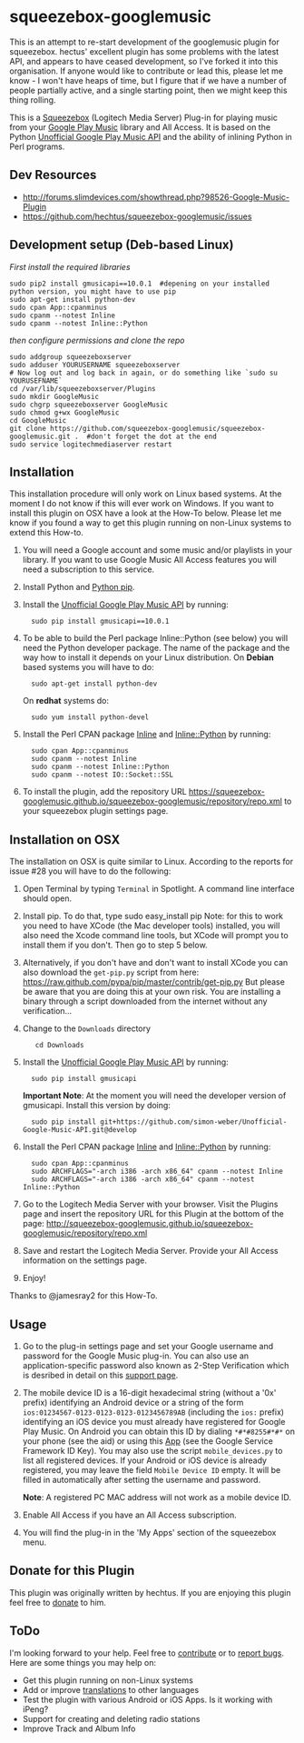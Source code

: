 squeezebox-googlemusic
======================

This is an attempt to re-start development of the googlemusic plugin for squeezebox. hectus' excellent plugin has some problems with the latest API, and appears to have ceased development, so I've forked it into this organisation. If anyone would like to contribute or lead this, please let me know - I won't have heaps of time, but I figure that if we have a number of people partially active, and a single starting point, then we might keep this thing rolling.

This is a [Squeezebox](http://www.mysqueezebox.com/) (Logitech Media
Server) Plug-in for playing music from your [Google Play
Music](https://play.google.com/music/) library and All Access. It is
based on the Python [Unofficial Google Play Music
API](http://unofficial-google-music-api.readthedocs.org/) and the
ability of inlining Python in Perl programs.

Dev Resources
-------------

* http://forums.slimdevices.com/showthread.php?98526-Google-Music-Plugin
* https://github.com/hechtus/squeezebox-googlemusic/issues

Development setup (Deb-based Linux)
-------------------------
*First install the required libraries*
```
sudo pip2 install gmusicapi==10.0.1  #depening on your installed python version, you might have to use pip
sudo apt-get install python-dev
sudo cpan App::cpanminus
sudo cpanm --notest Inline
sudo cpanm --notest Inline::Python
```
*then configure permissions and clone the repo*
```
sudo addgroup squeezeboxserver
sudo adduser YOURUSERNAME squeezeboxserver
# Now log out and log back in again, or do something like `sudo su YOURUSEFNAME`
cd /var/lib/squeezeboxserver/Plugins
sudo mkdir GoogleMusic
sudo chgrp squeezeboxserver GoogleMusic
sudo chmod g+wx GoogleMusic
cd GoogleMusic
git clone https://github.com/squeezebox-googlemusic/squeezebox-googlemusic.git .  #don't forget the dot at the end
sudo service logitechmediaserver restart
```


Installation
------------

This installation procedure will only work on Linux based systems. At
the moment I do not know if this will ever work on Windows. If you
want to install this plugin on OSX have a look at the How-To
below. Please let me know if you found a way to get this plugin
running on non-Linux systems to extend this How-to.

1. You will need a Google account and some music and/or playlists in
   your library. If you want to use Google Music All Access features
   you will need a subscription to this service.

1. Install Python and [Python pip](http://www.pip-installer.org).

1. Install the [Unofficial Google Play Music
   API](https://github.com/simon-weber/Unofficial-Google-Music-API>)
   by running:

         sudo pip install gmusicapi==10.0.1

1. To be able to build the Perl package Inline::Python (see below) you
   will need the Python developer package. The name of the package and
   the way how to install it depends on your Linux distribution. On
   **Debian** based systems you will have to do:

         sudo apt-get install python-dev

   On **redhat** systems do:

         sudo yum install python-devel

1. Install the Perl CPAN package
   [Inline](http://search.cpan.org/~ingy/Inline/) and
   [Inline::Python](http://search.cpan.org/~nine/Inline-Python/) by
   running:

         sudo cpan App::cpanminus
         sudo cpanm --notest Inline
         sudo cpanm --notest Inline::Python
         sudo cpanm --notest IO::Socket::SSL

1. To install the plugin, add the repository URL
   https://squeezebox-googlemusic.github.io/squeezebox-googlemusic/repository/repo.xml
   to your squeezebox plugin settings page.

Installation on OSX
-------------------

The installation on OSX is quite similar to Linux. According to the
reports for issue #28 you will have to do the following:

1. Open Terminal by typing ```Terminal``` in Spotlight. A command line
   interface should open.
1. Install pip. To do that, type
   sudo easy_install pip
   Note: for this to work you need to have XCode (the Mac developer
   tools) installed, you will also need the Xcode command line tools,
   but XCode will prompt you to install them if you don't.
   Then go to step 5 below. 

1. Alternatively, if you don't have and don't want to install XCode
   you can also download the ```get-pip.py``` script from here:
   https://raw.github.com/pypa/pip/master/contrib/get-pip.py
   But please be aware that you are doing this at your own risk. You
   are installing a binary through a script downloaded from the internet
   without any verification...

1. Change to the ```Downloads``` directory

   		  cd Downloads

1. Install the [Unofficial Google Play Music
   API](https://github.com/simon-weber/Unofficial-Google-Music-API>)
   by running:

         sudo pip install gmusicapi
         
   **Important Note**: At the moment you will need the developer
     version of gmusicapi. Install this version by doing:

         sudo pip install git+https://github.com/simon-weber/Unofficial-Google-Music-API.git@develop

1. Install the Perl CPAN package
   [Inline](http://search.cpan.org/~ingy/Inline/) and
   [Inline::Python](http://search.cpan.org/~nine/Inline-Python/) by
   running:

         sudo cpan App::cpanminus
         sudo ARCHFLAGS="-arch i386 -arch x86_64" cpanm --notest Inline
         sudo ARCHFLAGS="-arch i386 -arch x86_64" cpanm --notest Inline::Python

1. Go to the Logitech Media Server with your browser. Visit the
   Plugins page and insert the repository URL for this Plugin at the
   bottom of the page:
   http://squeezebox-googlemusic.github.io/squeezebox-googlemusic/repository/repo.xml

1. Save and restart the Logitech Media Server. Provide your All Access
   information on the settings page.

1. Enjoy!

Thanks to @jamesray2 for this How-To.

Usage
-----

1. Go to the plug-in settings page and set your Google username and
   password for the Google Music plug-in. You can also use an
   application-specific password also known as 2-Step Verification
   which is desribed in detail on this [support
   page](https://support.google.com/accounts/answer/185833).

1. The mobile device ID is a 16-digit hexadecimal string (without a
   '0x' prefix) identifying an Android device or a string of the form
   `ios:01234567-0123-0123-0123-0123456789AB` (including the `ios:`
   prefix) identifying an iOS device you must already have registered
   for Google Play Music. On Android you can obtain this ID by dialing
   `*#*#8255#*#*` on your phone (see the aid) or using this
   [App](https://play.google.com/store/apps/details?id=com.evozi.deviceid)
   (see the Google Service Framework ID Key). You may also use the
   script `mobile_devices.py` to list all registered devices. If your
   Android or iOS device is already registered, you may leave the
   field `Mobile Device ID` empty. It will be filled in automatically
   after setting the username and password.

   **Note**: A registered PC MAC address will not work as a mobile
     device ID.

1. Enable All Access if you have an All Access subscription.

1. You will find the plug-in in the 'My Apps' section of the
   squeezebox menu.

Donate for this Plugin
----------------------

This plugin was originally written by hechtus. If you are enjoying this plugin feel free to
[donate](https://www.paypal.com/cgi-bin/webscr?cmd=_s-xclick&hosted_button_id=Z2KE8W5HW9F8W)
to him.


ToDo
----

I'm looking forward to your help. Feel free to
[contribute](https://help.github.com/articles/fork-a-repo) or to
[report
bugs](https://github.com/squeezebox-googlemusic/squeezebox-googlemusic/issues). Here
are some things you may help on:

* Get this plugin running on non-Linux systems
* Add or improve
  [translations](https://github.com/hechtus/squeezebox-googlemusic/blob/master/GoogleMusic/strings.txt)
  to other languages
* Test the plugin with various Android or iOS Apps. Is it working with
  iPeng?
* Support for creating and deleting radio stations
* Improve Track and Album Info
